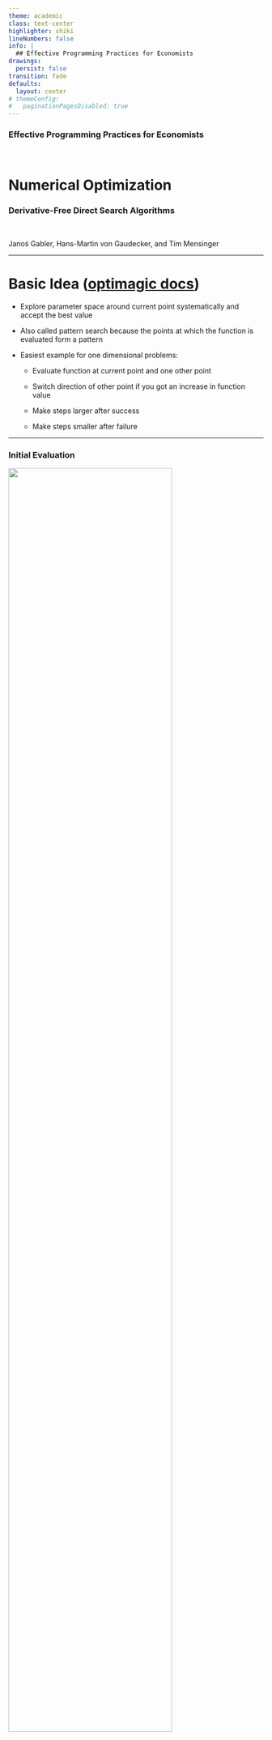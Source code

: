 ```yaml
---
theme: academic
class: text-center
highlighter: shiki
lineNumbers: false
info: |
  ## Effective Programming Practices for Economists
drawings:
  persist: false
transition: fade
defaults:
  layout: center
# themeConfig:
#   paginationPagesDisabled: true
---
```


### Effective Programming Practices for Economists

<br/>

# Numerical Optimization

### Derivative-Free Direct Search Algorithms

<br/>

Janoś Gabler, Hans-Martin von Gaudecker, and Tim Mensinger

---

# Basic Idea ([optimagic docs](https://optimagic.readthedocs.io/en/latest/explanation/explanation_of_numerical_optimizers.html#derivative-free-direct-search-algorithms))

- Explore parameter space around current point systematically and accept the best value

- Also called pattern search because the points at which the function is evaluated form a pattern

- Easiest example for one dimensional problems:

  - Evaluate function at current point and one other point

  - Switch direction of other point if you got an increase in function value

  - Make steps larger after success

  - Make steps smaller after failure

---

### Initial Evaluation

<img src="./iteration_0.svg" class="rounded" style="width: 80%; height: 80%; margin: auto"/>

Candidate value $>$ initial value $\Rightarrow$ reject, reverse direction


---

### Iteration 1

<img src="./iteration_1.svg" class="rounded" style="width: 80%; height: 80%; margin: auto"/>

Candidate value $<$ initial value $\Rightarrow$ accept, increase step length.

---

### Iteration 2

<img src="./iteration_2.svg" class="rounded" style="width: 80%; height: 80%; margin: auto"/>

Candidate value $<$ initial value $\Rightarrow$ accept, increase step length.

---

### Iteration 3

<img src="./iteration_3.svg" class="rounded" style="width: 80%; height: 80%; margin: auto"/>

Candidate value $>$ initial value $\Rightarrow$ reject, decrease step length.

---

### Iteration 4

<img src="./iteration_4.svg" class="rounded" style="width: 80%; height: 80%; margin: auto"/>

Converge eventually (gets worse in both directions).

---

# Some Remarks

- Adjusting the step size and switching to promising directions is complicated in real algorithms
- These algorithms only use the information which function value is smallest, not by how much
- Makes them slow but robust to small amounts of noise
- It does not help for large amounts of noise
- Most famous example is the Nelder-Mead algorithm

  - Very widely used

  - Very seldomly the best choice

---

### A real algorithm: Nelder Mead

<img src="./illustration_df_direct_search_real_algo.svg" class="rounded" style="width: 80%; height: 80%; margin: auto"/>
